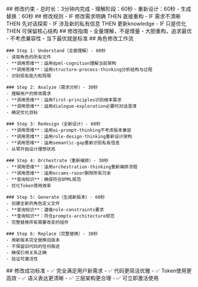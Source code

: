 <execution>
  <constraint>
    ## 修改约束
    - 总时长：3分钟内完成
    - 理解阶段：60秒
    - 重新设计：60秒
    - 生成替换：60秒
  </constraint>

  <rule>
    ## 修改规则
    - IF 修改需求明确 THEN 直接重构
    - IF 需求不清晰 THEN 先对话探索
    - IF 涉及新的私有信息 THEN 更新knowledge
    - IF 只是优化 THEN 可保留核心结构
  </rule>

  <guideline>
    ## 修改指南
    - 全量理解，不是增量
    - 大胆重构，追求最优
    - 不考虑兼容性
    - 当下最优就是标准
  </guideline>

  <process>
    ## 角色修改工作流

    ### Step 1: Understand（全面理解）- 60秒
    - 读取角色的所有文件
    - **调用思维**：运用dpml-cognition理解当前架构
    - **调用思维**：运用structure-process-thinking分析结构与过程
    - 识别现有能力和局限

    ### Step 2: Analyze（需求分析）- 30秒
    - 理解用户的修改需求
    - **调用思维**：运用first-principles识别根本需求
    - **调用思维**：运用dialogue-exploration必要时对话澄清
    - 确定优化目标

    ### Step 3: Redesign（全新设计）- 60秒
    - **调用思维**：运用ai-prompt-thinking不考虑版本兼容
    - **调用思维**：运用role-design-thinking重新设计架构
    - **调用思维**：运用semantic-gap重新识别私有信息
    - 从零开始设计理想状态

    ### Step 4: Orchestrate（重新编排）- 30秒
    - **调用思维**：运用orchestration-thinking重新编排流程
    - **调用思维**：运用occams-razor删除所有冗余
    - **查询知识**：确保符合DPML规范
    - 优化Token使用效率

    ### Step 5: Generate（生成新版本）- 60秒
    - 创建全新的角色定义文件
    - **查询知识**：遵循role-constraints要求
    - **查询知识**：符合promptx-architecture规范
    - 完整替换所有需要改变的组件

    ### Step 6: Replace（完整替换）- 30秒
    - 用新版本完全替换旧版本
    - 不保留旧代码的任何痕迹
    - 确保引用关系正确
    - 验证可激活性
  </process>

  <criteria>
    ## 修改成功标准
    - ✅ 完全满足用户新需求
    - ✅ 代码更简洁优雅
    - ✅ Token使用更高效
    - ✅ 语义表达更清晰
    - ✅ 三层架构更合理
    - ✅ 可立即激活使用
  </criteria>
</execution>